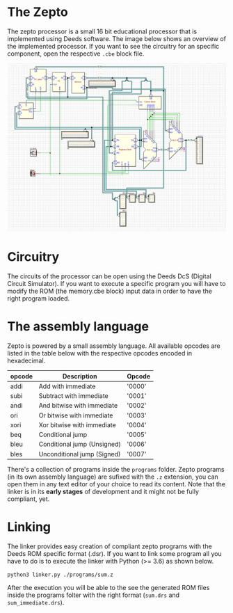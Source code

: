 # The Zepto

The zepto processor is a small 16 bit educational processor that is implemented
using Deeds software. The image below shows an overview of the implemented
processor. If you want to see the circuitry for an specific component, open the
respective `.cbe` block file.

<p align="center">
    <img  src="zepto.png" />
</p>

# Circuitry

The circuits of the processor can be open using the Deeds DcS (Digital Circuit
Simulator). If you want to execute a specific program you will have to modify
the ROM (the memory.cbe block) input data in order to have the right program
loaded.

# The assembly language

Zepto is powered by a small assembly language. All available opcodes are listed
in the table below with the respective opcodes encoded in hexadecimal.

| opcode | Description                  | Opcode |
| ------ | ---------------------------  | ------ |
| addi   | Add with immediate           | '0000' |
| subi   | Subtract with immediate      | '0001' |
| andi   | And bitwise with immediate   | '0002' |
| ori    | Or bitwise with immediate    | '0003' |
| xori   | Xor bitwise with immediate   | '0004' |
| beq    | Conditional jump             | '0005' |
| bleu   | Conditional jump (Unsigned)  | '0006' |
| bles   | Unconditional jump (Signed)  | '0007' |

There's a collection of programs inside the `programs` folder. Zepto programs
(in its own assembly language) are sufixed with the `.z` extension, you can open
them in any text editor of your choice to read its content. Note that the linker
is in its **early stages** of development and it might not be fully compliant,
yet.

# Linking

The linker provides easy creation of compliant zepto programs with the Deeds
ROM specific format (.dsr). If you want to link some program all you have to do
is to execute the linker with Python (>= 3.6) as shown below.

```
python3 linker.py ./programs/sum.z
```

After the execution you will be able to the see the generated ROM files inside
the programs folter with the right format (`sum.drs` and `sum_immediate.drs`).




